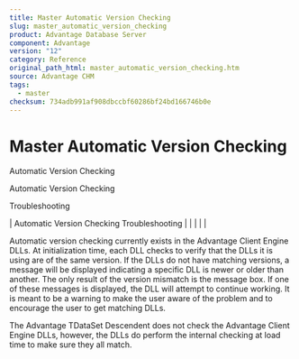 ```yaml
---
title: Master Automatic Version Checking
slug: master_automatic_version_checking
product: Advantage Database Server
component: Advantage
version: "12"
category: Reference
original_path_html: master_automatic_version_checking.htm
source: Advantage CHM
tags:
  - master
checksum: 734adb991af908dbccbf60286bf24bd166746b0e
---
```


# Master Automatic Version Checking

Automatic Version Checking

Automatic Version Checking

Troubleshooting

| Automatic Version Checking  Troubleshooting |  |  |  |  |

Automatic version checking currently exists in the Advantage Client Engine DLLs. At initialization time, each DLL checks to verify that the DLLs it is using are of the same version. If the DLLs do not have matching versions, a message will be displayed indicating a specific DLL is newer or older than another. The only result of the version mismatch is the message box. If one of these messages is displayed, the DLL will attempt to continue working. It is meant to be a warning to make the user aware of the problem and to encourage the user to get matching DLLs.

The Advantage TDataSet Descendent does not check the Advantage Client Engine DLLs, however, the DLLs do perform the internal checking at load time to make sure they all match.
